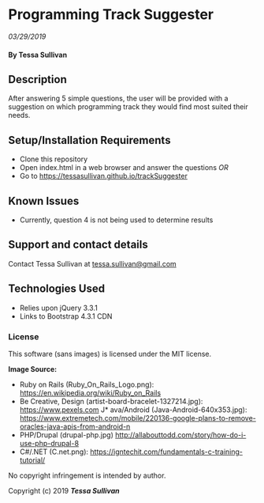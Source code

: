# Programming Track Suggester
_03/29/2019_

#### By **Tessa Sullivan**

## Description
After answering 5 simple questions, the user will be provided with a suggestion on which programming track they would find most suited their needs.

## Setup/Installation Requirements

* Clone this repository
* Open index.html in a web browser and answer the questions
_OR_
* Go to https://tessasullivan.github.io/trackSuggester

## Known Issues

* Currently, question 4 is not being used to determine results

## Support and contact details

Contact Tessa Sullivan at tessa.sullivan@gmail.com

## Technologies Used

* Relies upon jQuery 3.3.1
* Links to Bootstrap 4.3.1 CDN

### License

This software (sans images) is licensed under the MIT license.

**Image Source:**
* Ruby on Rails (Ruby_On_Rails_Logo.png): https://en.wikipedia.org/wiki/Ruby_on_Rails
* Be Creative, Design (artist-board-bracelet-1327214.jpg): https://www.pexels.com
J* ava/Android (Java-Android-640x353.jpg):
  https://www.extremetech.com/mobile/220136-google-plans-to-remove-oracles-java-apis-from-android-n
* PHP/Drupal (drupal-php.jpg) http://allabouttodd.com/story/how-do-i-use-php-drupal-8
* C#/.NET (C.net.png): https://igntechit.com/fundamentals-c-training-tutorial/

No copyright infringement is intended by author.



Copyright (c) 2019 **_Tessa Sullivan_**
